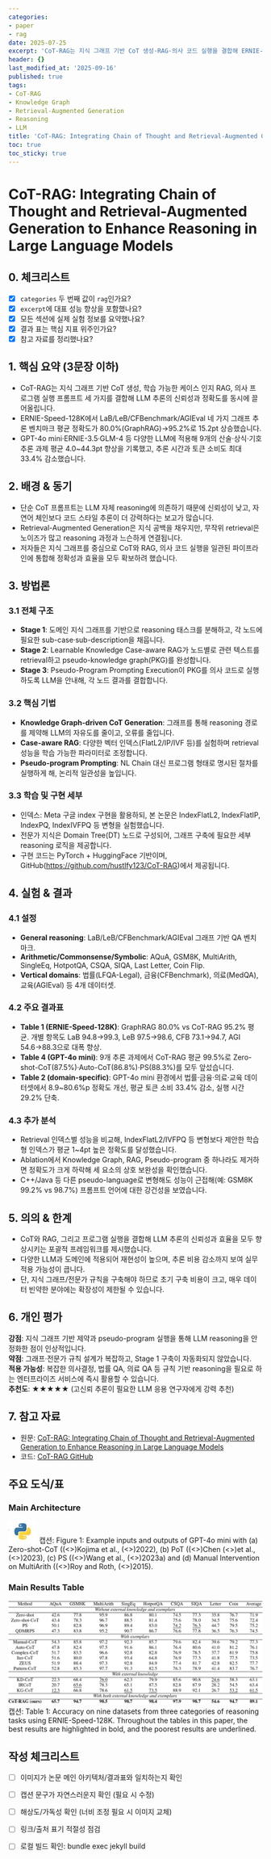 ```yaml
---
categories:
- paper
- rag
date: 2025-07-25
excerpt: 'CoT-RAG는 지식 그래프 기반 CoT 생성·RAG·의사 코드 실행을 결합해 ERNIE-Speed-128K 기준 네 가지 벤치마크 평균 정확도를 80.0%→95.2%로 끌어올리고, GPT-4o mini에서도 9개 과제 평균 99.5%를 달성합니다.'
header: {}
last_modified_at: '2025-09-16'
published: true
tags:
- CoT-RAG
- Knowledge Graph
- Retrieval-Augmented Generation
- Reasoning
- LLM
title: 'CoT-RAG: Integrating Chain of Thought and Retrieval-Augmented Generation to Enhance Reasoning in Large Language Models'
toc: true
toc_sticky: true
---
```

# CoT-RAG: Integrating Chain of Thought and Retrieval-Augmented Generation to Enhance Reasoning in Large Language Models

## 0. 체크리스트
- [x] `categories` 두 번째 값이 `rag`인가요?
- [x] `excerpt`에 대표 성능 향상을 포함했나요?
- [x] 모든 섹션에 실제 실험 정보를 요약했나요?
- [x] 결과 표는 핵심 지표 위주인가요?
- [x] 참고 자료를 정리했나요?

## 1. 핵심 요약 (3문장 이하)
- CoT-RAG는 지식 그래프 기반 CoT 생성, 학습 가능한 케이스 인지 RAG, 의사 프로그램 실행 프롬프트 세 가지를 결합해 LLM 추론의 신뢰성과 정확도를 동시에 끌어올립니다.
- ERNIE-Speed-128K에서 LaB/LeB/CFBenchmark/AGIEval 네 가지 그래프 추론 벤치마크 평균 정확도가 80.0%(GraphRAG)→95.2%로 15.2pt 상승했습니다.
- GPT-4o mini·ERNIE-3.5·GLM-4 등 다양한 LLM에 적용해 9개의 산술·상식·기호 추론 과제 평균 4.0~44.3pt 향상을 기록했고, 추론 시간과 토큰 소비도 최대 33.4% 감소했습니다.

## 2. 배경 & 동기
- 단순 CoT 프롬프트는 LLM 자체 reasoning에 의존하기 때문에 신뢰성이 낮고, 자연어 체인보다 코드 스타일 추론이 더 강력하다는 보고가 많습니다.
- Retrieval-Augmented Generation은 지식 공백을 채우지만, 무작위 retrieval은 노이즈가 많고 reasoning 과정과 느슨하게 연결됩니다.
- 저자들은 지식 그래프를 중심으로 CoT와 RAG, 의사 코드 실행을 일관된 파이프라인에 통합해 정확성과 효율을 모두 확보하려 했습니다.

## 3. 방법론
### 3.1 전체 구조
- **Stage 1**: 도메인 지식 그래프를 기반으로 reasoning 태스크를 분해하고, 각 노드에 필요한 sub-case·sub-description을 채웁니다.
- **Stage 2**: Learnable Knowledge Case-aware RAG가 노드별로 관련 텍스트를 retrieval하고 pseudo-knowledge graph(PKG)를 완성합니다.
- **Stage 3**: Pseudo-Program Prompting Execution이 PKG를 의사 코드로 실행하도록 LLM을 안내해, 각 노드 결과를 결합합니다.

### 3.2 핵심 기법
- **Knowledge Graph-driven CoT Generation**: 그래프를 통해 reasoning 경로를 제약해 LLM의 자유도를 줄이고, 오류를 줄입니다.
- **Case-aware RAG**: 다양한 벡터 인덱스(FlatL2/IP/IVF 등)를 실험하며 retrieval 성능을 학습 가능한 파라미터로 조정합니다.
- **Pseudo-program Prompting**: NL Chain 대신 프로그램 형태로 명시된 절차를 실행하게 해, 논리적 일관성을 높입니다.

### 3.3 학습 및 구현 세부
- 인덱스: Meta 구글 index 구현을 활용하되, 본 논문은 IndexFlatL2, IndexFlatIP, IndexPQ, IndexIVFPQ 등 변형을 실험했습니다.
- 전문가 지식은 Domain Tree(DT) 노드로 구성되어, 그래프 구축에 필요한 세부 reasoning 로직을 제공합니다.
- 구현 코드는 PyTorch + HuggingFace 기반이며, GitHub(https://github.com/hustlfy123/CoT-RAG)에서 제공됩니다.

## 4. 실험 & 결과
### 4.1 설정
- **General reasoning**: LaB/LeB/CFBenchmark/AGIEval 그래프 기반 QA 벤치마크.
- **Arithmetic/Commonsense/Symbolic**: AQuA, GSM8K, MultiArith, SingleEq, HotpotQA, CSQA, SIQA, Last Letter, Coin Flip.
- **Vertical domains**: 법률(LFQA-Legal), 금융(CFBenchmark), 의료(MedQA), 교육(AGIEval) 등 4개 데이터셋.

### 4.2 주요 결과표
- **Table 1 (ERNIE-Speed-128K)**: GraphRAG 80.0% vs CoT-RAG 95.2% 평균. 개별 항목도 LaB 94.8→99.3, LeB 97.5→98.6, CFB 73.1→94.7, AGI 54.6→88.3으로 대폭 향상.
- **Table 4 (GPT-4o mini)**: 9개 추론 과제에서 CoT-RAG 평균 99.5%로 Zero-shot-CoT(87.5%)·Auto-CoT(86.8%)·PS(88.3%)를 모두 앞섰습니다.
- **Table 2 (domain-specific)**: GPT-4o mini 환경에서 법률·금융·의료·교육 데이터셋에서 8.9~80.6%p 정확도 개선, 평균 토큰 소비 33.4% 감소, 실행 시간 29.2% 단축.

### 4.3 추가 분석
- Retrieval 인덱스별 성능을 비교해, IndexFlatL2/IVFPQ 등 변형보다 제안한 학습형 인덱스가 평균 1~4pt 높은 정확도를 달성했습니다.
- Ablation에서 Knowledge Graph, RAG, Pseudo-program 중 하나라도 제거하면 정확도가 크게 하락해 세 요소의 상호 보완성을 확인했습니다.
- C++/Java 등 다른 pseudo-language로 변형해도 성능이 근접해(예: GSM8K 99.2% vs 98.7%) 프롬프트 언어에 대한 강건성을 보였습니다.

## 5. 의의 & 한계
- CoT와 RAG, 그리고 프로그램 실행을 결합해 LLM 추론의 신뢰성과 효율을 모두 향상시키는 포괄적 프레임워크를 제시했습니다.
- 다양한 LLM과 도메인에 적용되어 재현성이 높으며, 추론 비용 감소까지 보여 실무 적용 가능성이 큽니다.
- 단, 지식 그래프/전문가 규칙을 구축해야 하므로 초기 구축 비용이 크고, 매우 데이터 빈약한 분야에는 확장성이 제한될 수 있습니다.

## 6. 개인 평가
**강점**: 지식 그래프 기반 제약과 pseudo-program 실행을 통해 LLM reasoning을 안정화한 점이 인상적입니다.  
**약점**: 그래프·전문가 규칙 설계가 복잡하고, Stage 1 구축이 자동화되지 않았습니다.  
**적용 가능성**: 복잡한 의사결정, 법률 QA, 의료 QA 등 규칙 기반 reasoning을 필요로 하는 엔터프라이즈 서비스에 즉시 활용할 수 있습니다.  
**추천도**: ★★★★★ (고신뢰 추론이 필요한 LLM 응용 연구자에게 강력 추천)

## 7. 참고 자료
- 원문: [CoT-RAG: Integrating Chain of Thought and Retrieval-Augmented Generation to Enhance Reasoning in Large Language Models](https://arxiv.org/abs/2503.12286)
- 코드: [CoT-RAG GitHub](https://github.com/hustlfy123/CoT-RAG)


## 주요 도식/표

### Main Architecture
![Architecture](/assets/images/paper/CoT-RAG-Integrating-Chain-of-Thought-and-Retrieval-Augmented-Generation-to-Enhance-Reasoning-in-Large-Language-Models/fig_07.png)
캡션: Figure 1: Example inputs and outputs of GPT-4o mini with (a) Zero-shot-CoT ((<>)Kojima et al., (<>)2022), (b) PoT ((<>)Chen (<>)et al., (<>)2023), (c) PS ((<>)Wang et al., (<>)2023a) and (d) Manual Intervention on MultiArith ((<>)Roy and Roth, (<>)2015).

### Main Results Table
![Results](/assets/images/paper/CoT-RAG-Integrating-Chain-of-Thought-and-Retrieval-Augmented-Generation-to-Enhance-Reasoning-in-Large-Language-Models/table_05.png)
캡션: Table 1: Accuracy on nine datasets from three categories of reasoning tasks using ERNIE-Speed-128K. Throughout the tables in this paper, the best results are highlighted in bold, and the poorest results are underlined.

## 작성 체크리스트

- [ ] 이미지가 논문 메인 아키텍처/결과표와 일치하는지 확인
- [ ] 캡션 문구가 자연스러운지 확인 (필요 시 수정)
- [ ] 해상도/가독성 확인 (너비 조정 필요 시 이미지 교체)
- [ ] 링크/출처 표기 적절성 점검
- [ ] 로컬 빌드 확인: bundle exec jekyll build

